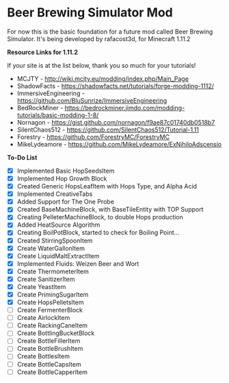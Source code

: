 # Beer Brewing Simulator Mod
For now this is the basic foundation for a future mod called Beer Brewing Simulator.
It's being developed by rafacost3d, for Minecraft 1.11.2

**Resource Links for 1.11.2**

If your site is at the list below, thank you so much for your tutorials!

- MCJTY - http://wiki.mcjty.eu/modding/index.php/Main_Page
- ShadowFacts - https://shadowfacts.net/tutorials/forge-modding-1112/
- ImmersiveEngineering - https://github.com/BluSunrize/ImmersiveEngineering
- BedRockMiner - https://bedrockminer.jimdo.com/modding-tutorials/basic-modding-1-8/
- Nornagon - https://gist.github.com/nornagon/f9ae87c01740db0518b7
- SilentChaos512 - https://github.com/SilentChaos512/Tutorial-1.11
- Forestry - https://github.com/ForestryMC/ForestryMC
- MikeLydeamore - https://github.com/MikeLydeamore/ExNihiloAdscensio

**To-Do List**
- [x] Implemented Basic HopSeedsItem
- [x] Implemented Hop Growth Block
- [x] Created Generic HopsLeafItem with Hops Type, and Alpha Acid
- [x] Implemented CreativeTabs
- [x] Added Support for The One Probe
- [x] Created BaseMachineBlock, with BaseTileEntity with TOP Support
- [x] Creating PelleterMachineBlock, to double Hops production
- [x] Added HeatSource Algorithm
- [x] Creating BoilPotBlock, started to check for Boiling Point...
- [x] Created StirringSpoonItem
- [x] Create WaterGallonItem
- [x] Create LiquidMaltExtractItem
- [x] Implemented Fluids: Weizen Beer and Wort
- [x] Create ThermometerItem
- [x] Create SanitizerItem
- [x] Create YeastItem
- [x] Create PrimingSugarItem
- [x] Create HopsPelletsItem
- [ ] Create FermenterBlock
- [ ] Create AirlockItem
- [ ] Create RackingCaneItem
- [ ] Create BottlingBucketBlock
- [ ] Create BottleFillerItem
- [ ] Create BottleBrushItem
- [ ] Create BottlesItem
- [ ] Create BottleCapsItem
- [ ] Create BottleCapperItem
